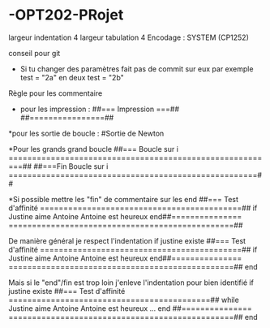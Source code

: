 # -OPT202-PRojet

largeur indentation 4
largeur tabulation 4
Encodage : SYSTEM (CP1252)


conseil pour git

* Si tu changer des paramètres fait pas de commit sur eux
par exemple test = "2a" en deux test = "2b"








Règle pour les commentaire
* pour les impression : 
##=== Impression ===##
##================##  	

*pour les sortie de boucle :  #Sortie de Newton

*Pour les grands grand boucle 
##=== Boucle sur i =========================================================##
##===Fin Boucle sur i =====================================================##

*Si possible mettre les "fin" de commentaire sur les end
##=== Test d'affinité ===========================================##
if Justine aime Antoine
	Antoine est heureux
end##=============== ================================================##


De manière général je respect l'indentation
if justine existe
	##=== Test d'affinité ===========================================##
	if Justine aime Antoine
		Antoine est heureux
	end##=============== ================================================##
end

Mais si le "end"/fin est trop loin j'enleve l'indentation pour bien identifié
if justine existe
##=== Test d'affinité ===========================================##
	while Justine aime Antoine
		Antoine est heureux
		...
	end
##=============== ================================================##
end

